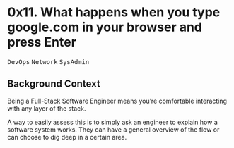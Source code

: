 # 0x11. What happens when you type google.com in your browser and press Enter

<kbd>DevOps</kbd> <kbd>Network</kbd> <kbd>SysAdmin</kbd>

## Background Context

Being a Full-Stack Software Engineer means you’re comfortable interacting with any layer of the stack.

A way to easily assess this is to simply ask an engineer to explain how a software system works. They can have a general overview of the flow or can choose to dig deep in a certain area.
